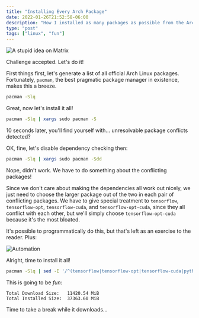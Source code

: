 ```yaml
---
title: "Installing Every Arch Package"
date: 2022-01-26T21:52:58-06:00
description: "How I installed as many packages as possible from the Arch Linux official repositories"
type: "post"
tags: ["linux", "fun"]
---
```



![A stupid idea on Matrix](/images/install-every-arch-package-matrix.png)

Challenge accepted. Let's do it!

First things first, let's generate a list of all official Arch Linux packages. Fortunately, `pacman`, the best pragmatic package manager in existence, makes this a breeze.
```sh
pacman -Slq
```

Great, now let's install it all!
```sh
pacman -Slq | xargs sudo pacman -S
```

10 seconds later, you'll find yourself with... unresolvable package conflicts detected?

OK, fine, let's disable dependency checking then:
```sh
pacman -Slq | xargs sudo pacman -Sdd
```

Nope, didn't work. We have to do something about the conflicting packages!

Since we don't care about making the dependencies all work out nicely, we just need to choose the larger package out of the two in each pair of conflicting packages. We have to give special treatment to `tensorflow`, `tensorflow-opt`, `tensorflow-cuda`, and `tensorflow-opt-cuda`, since they all conflict with each other, but we'll simply choose `tensorflow-opt-cuda` because it's the most bloated.

It's possible to programmatically do this, but that's left as an exercise to the reader. Plus:

![Automation](https://imgs.xkcd.com/comics/automation.png)

Alright, time to install it all!
```sh
pacman -Slq | sed -E '/^(tensorflow|tensorflow-opt|tensorflow-cuda|python-tensorflow|python-tensorflow-opt|python-tensorflow-cuda|blas|python-h5py|python-gast|python-mistune|python-netcdf4|netcdf|python-pytorch|python-sqlalchemy|qtcurve-qt5|quassel-client|quassel-monolithic|racket-minimal|root|rssguard-nowebengine|srslte|tldr|ttf-nerd-fonts-symbols|vbam-sdl|vhba-module|virtualbox-guest-utils-nox|virtualbox-host-modules-arch|xarchiver|xrootd|yabause-gtk|zathura-pdf-poppler|lib32-pipewire-jack|wine|fcron|man-db|pipewire-jack|libreoffice-still.*|llvm11|msmtp-mta|perl-mail-spf|pipewire-media-session|exim|opensmtpd|nullmailer|plan9port|acpi_call-lts|broadcom-wl|clash)$/d' | xargs sudo pacman -Sdd --noconfirm
```

This is going to be *fun*:
```
Total Download Size:   11420.54 MiB
Total Installed Size:  37363.60 MiB
```

Time to take a break while it downloads...

